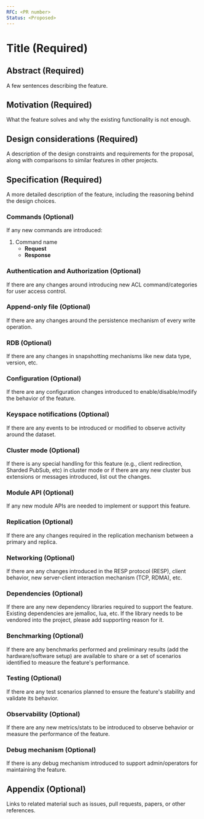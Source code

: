 ```yaml
---
RFC: <PR number>
Status: <Proposed>
---
```


# Title (Required)

## Abstract (Required)

A few sentences describing the feature.

## Motivation (Required)

What the feature solves and why the existing functionality is not enough.

## Design considerations (Required)

A description of the design constraints and requirements for the proposal, along with comparisons to similar features in other projects.

## Specification (Required)

A more detailed description of the feature, including the reasoning behind the design choices.

### Commands (Optional)

If any new commands are introduced:

1. Command name
   - **Request**
   - **Response**

### Authentication and Authorization (Optional)

If there are any changes around introducing new ACL command/categories for user access control.

### Append-only file (Optional)

If there are any changes around the persistence mechanism of every write operation.

### RDB (Optional)

If there are any changes in snapshotting mechanisms like new data type, version, etc.

### Configuration (Optional)

If there are any configuration changes introduced to enable/disable/modify the behavior of the feature.

### Keyspace notifications (Optional)

If there are any events to be introduced or modified to observe activity around the dataset.

### Cluster mode (Optional)

If there is any special handling for this feature (e.g., client redirection, Sharded PubSub, etc) in cluster mode or if there are any new cluster bus extensions or messages introduced, list out the changes.

### Module API (Optional)

If any new module APIs are needed to implement or support this feature.

### Replication (Optional)

If there are any changes required in the replication mechanism between a primary and replica.

### Networking (Optional)

If there are any changes introduced in the RESP protocol (RESP), client behavior, new server-client interaction mechanism (TCP, RDMA), etc.

### Dependencies (Optional)

If there are any new dependency libraries required to support the feature. Existing dependencies are jemalloc, lua, etc. If the library needs to be vendored into the project, please add supporting reason for it.

### Benchmarking (Optional)

If there are any benchmarks performed and preliminary results (add the hardware/software setup) are available to share or a set of scenarios identified to measure the feature's performance. 

### Testing (Optional)

If there are any test scenarios planned to ensure the feature's stability and validate its behavior.

### Observability (Optional)

If there are any new metrics/stats to be introduced to observe behavior or measure the performance of the feature.

### Debug mechanism (Optional)

If there is any debug mechanism introduced to support admin/operators for maintaining the feature.

## Appendix (Optional)

Links to related material such as issues, pull requests, papers, or other references.
